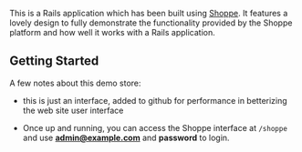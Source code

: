 This is a Rails application which has been built using
[Shoppe](http://github.com/tryshoppe/core). It features a lovely design to fully
demonstrate the functionality provided by the Shoppe platform and how well it works
with a Rails application.

## Getting Started


A few notes about this demo store:

* this is just an interface, added to github for performance in betterizing the web site user interface 

* Once up and running, you can access the Shoppe interface at `/shoppe` and use
  **admin@example.com** and **password** to login.
